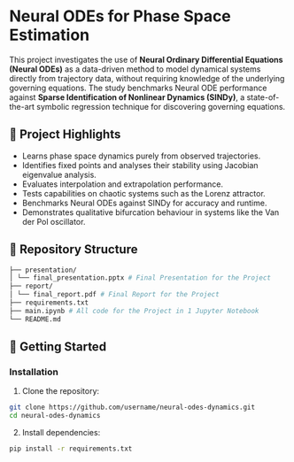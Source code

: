 # Neural ODEs for Phase Space Estimation

This project investigates the use of **Neural Ordinary Differential Equations (Neural ODEs)** as a data-driven method to model dynamical systems directly from trajectory data, without requiring knowledge of the underlying governing equations. The study benchmarks Neural ODE performance against **Sparse Identification of Nonlinear Dynamics (SINDy)**, a state-of-the-art symbolic regression technique for discovering governing equations.

## 📌 Project Highlights

- Learns phase space dynamics purely from observed trajectories.
- Identifies fixed points and analyses their stability using Jacobian eigenvalue analysis.
- Evaluates interpolation and extrapolation performance.
- Tests capabilities on chaotic systems such as the Lorenz attractor.
- Benchmarks Neural ODEs against SINDy for accuracy and runtime.
- Demonstrates qualitative bifurcation behaviour in systems like the Van der Pol oscillator.

## 📝 Repository Structure
```bash
├── presentation/
│ └── final_presentation.pptx # Final Presentation for the Project
├── report/
│ └── final_report.pdf # Final Report for the Project
├── requirements.txt
├── main.ipynb # All code for the Project in 1 Jupyter Notebook
└── README.md
```

## 🚀 Getting Started

### Installation

1. Clone the repository:

```bash
git clone https://github.com/username/neural-odes-dynamics.git
cd neural-odes-dynamics
```

2. Install dependencies:
```bash
pip install -r requirements.txt
```


